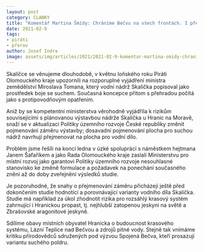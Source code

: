 ```yaml
---
layout: post
category: CLANKY
title: "Komentář Martina Šmídy: Chráníme Bečvu na všech frontách. I před kontroverzní výstavbou přehrady Skalička."
date: 2021-02-9
tags: 
- piráti
- přerov
author: Josef Indra
image: assets/img/articles/2021/2021-02-9-komentar-martina-smidy-chranime-becvu-na-vsech-frontach-i-pred-kontroverzni-vystavbou-prehrady-skalicka.jpg  #751x422 pixelu
---
```

Skaličce se věnujeme dlouhodobě, v květnu loňského roku Piráti Olomouckého kraje upozornili na rozporuplné vyjádření ministra zemědělství Miroslava Tomana, který vodní nádrž Skalička popisoval jako prostředek boje se suchem. Současná koncepce přitom s přehradou počítá jako s protipovodňovým opatřením. 

Aniž by se kompetentní ministerstva věrohodně vyjádřila k rizikům souvisejícími s plánovanou výstavbou nádrže Skalička u Hranic na Moravě, snaží se v aktualizaci Politiky územního rozvoje České republiky změnit pojmenování záměru výstavby; dosavadní pojmenování plocha pro suchou nádrž navrhují přejmenovat na plocha pro vodní dílo.

Problém jsme řešili na konci ledna v úzké spolupráci s náměstkem hejtmana Janem Šafaříkem a jako Rada Olomouckého kraje zaslali Ministerstvu pro místní rozvoj jako garantovi Politiky územního rozvoje nesouhlasné stanovisko ke změně formulace a požadavek na ponechání současného znění až do doby zveřejnění výsledků studie.

Je pozoruhodné, že snahy o přejmenování záměru přicházejí ještě před dokončením studie hodnotící a porovnávající varianty vodního díla Skalička. Studie má například za úkol zhodnotit rizika pro rozsáhlý krasový systém zahrnující i Hranickou propast, tj. nejhlubší zatopenou jeskyni na světě a Zbrašovské aragonitové jeskyně.

Sdílíme obavy místních obyvatel Hranicka o budoucnost krasového systému, Lázní Teplice nad Bečvou a zdrojů pitné vody. Stejně tak vnímáme kritiku přírodovědců sdružených pod výzvou Spojená Bečva, kteří prosazují variantu suchého poldru. 
